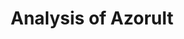 ---
title: "Analysis of Azorult"
link: https://github.com/Fare9/TheDoom/blob/master/pdfs/malware_analysis/Analysis%20of%20Azorult.pdf
description: "A little and quick analysis of an Azorult Sample, due to lack of time and technical problems the analysis is not complete as I would like"
categories: projects
---